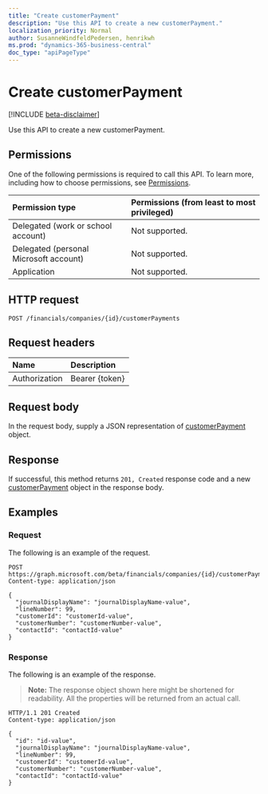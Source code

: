 ```yaml
---
title: "Create customerPayment"
description: "Use this API to create a new customerPayment."
localization_priority: Normal
author: SusanneWindfeldPedersen, henrikwh
ms.prod: "dynamics-365-business-central"
doc_type: "apiPageType"
---
```


# Create customerPayment

[!INCLUDE [beta-disclaimer](../../includes/beta-disclaimer.md)]

Use this API to create a new customerPayment.

## Permissions

One of the following permissions is required to call this API. To learn more, including how to choose permissions, see [Permissions](/graph/permissions-reference).

| Permission type                        | Permissions (from least to most privileged) |
|:---------------------------------------|:--------------------------------------------|
| Delegated (work or school account)     | Not supported. |
| Delegated (personal Microsoft account) | Not supported. |
| Application                            | Not supported. |

## HTTP request

<!-- { "blockType": "ignored" } -->

```http
POST /financials/companies/{id}/customerPayments
```

## Request headers

| Name          | Description   |
|:--------------|:--------------|
| Authorization | Bearer {token} |

## Request body

In the request body, supply a JSON representation of [customerPayment](../resources/dynamics-customerpayment.md) object.

## Response

If successful, this method returns `201, Created` response code and a new [customerPayment](../resources/dynamics-customerpayment.md) object in the response body.

## Examples

### Request

The following is an example of the request.
<!-- {
  "blockType": "request",
  "name": "create_customerpayment_from_company"
}-->

```http
POST https://graph.microsoft.com/beta/financials/companies/{id}/customerPayments
Content-type: application/json

{
  "journalDisplayName": "journalDisplayName-value",
  "lineNumber": 99,
  "customerId": "customerId-value",
  "customerNumber": "customerNumber-value",
  "contactId": "contactId-value"
}
```

### Response

The following is an example of the response.

> **Note:** The response object shown here might be shortened for readability. All the properties will be returned from an actual call.

<!-- {
  "blockType": "response",
  "truncated": true,
  "@odata.type": "microsoft.graph.customerPayment"
} -->

```http
HTTP/1.1 201 Created
Content-type: application/json

{
  "id": "id-value",
  "journalDisplayName": "journalDisplayName-value",
  "lineNumber": 99,
  "customerId": "customerId-value",
  "customerNumber": "customerNumber-value",
  "contactId": "contactId-value"
}
```

<!-- uuid: 16cd6b66-4b1a-43a1-adaf-3a886856ed98
2019-02-04 14:57:30 UTC -->
<!-- {
  "type": "#page.annotation",
  "description": "Create customerPayment",
  "keywords": "",
  "section": "documentation",
  "tocPath": ""
}-->